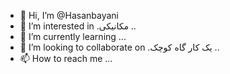 - 👋 Hi, I’m @Hasanbayani
- 👀 I’m interested in .مکانیکی ..
- 🌱 I’m currently learning ...
- 💞️ I’m looking to collaborate on .یک کار گاه کوچک ..
- 📫 How to reach me ...

<!---
Hasanbayani/Hasanbayani is a ✨ special ✨ repository because its `README.md` (this file) appears on your GitHub profile.
You can click the Preview link to take a look at your changes.
--->

